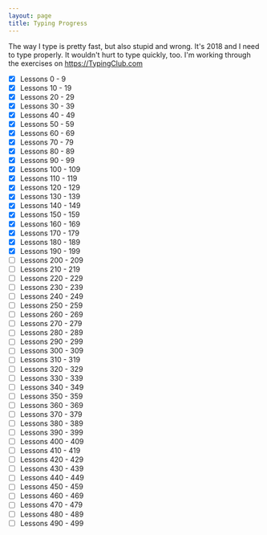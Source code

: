 ```yaml
---
layout: page
title: Typing Progress
---
```

The way I type is pretty fast, but also stupid and wrong. It's 2018 and I need to type properly. It wouldn't hurt to type quickly, too. I'm working through the exercises on <https://TypingClub.com>

- [x] Lessons 0 - 9
- [x] Lessons 10 - 19
- [x] Lessons 20 - 29
- [x] Lessons 30 - 39
- [x] Lessons 40 - 49
- [x] Lessons 50 - 59
- [x] Lessons 60 - 69
- [x] Lessons 70 - 79
- [x] Lessons 80 - 89
- [x] Lessons 90 - 99
- [x] Lessons 100 - 109
- [x] Lessons 110 - 119
- [x] Lessons 120 - 129
- [x] Lessons 130 - 139
- [x] Lessons 140 - 149
- [x] Lessons 150 - 159
- [x] Lessons 160 - 169
- [x] Lessons 170 - 179
- [x] Lessons 180 - 189
- [x] Lessons 190 - 199
- [ ] Lessons 200 - 209
- [ ] Lessons 210 - 219
- [ ] Lessons 220 - 229
- [ ] Lessons 230 - 239
- [ ] Lessons 240 - 249
- [ ] Lessons 250 - 259
- [ ] Lessons 260 - 269
- [ ] Lessons 270 - 279
- [ ] Lessons 280 - 289
- [ ] Lessons 290 - 299
- [ ] Lessons 300 - 309
- [ ] Lessons 310 - 319
- [ ] Lessons 320 - 329
- [ ] Lessons 330 - 339
- [ ] Lessons 340 - 349
- [ ] Lessons 350 - 359
- [ ] Lessons 360 - 369
- [ ] Lessons 370 - 379
- [ ] Lessons 380 - 389
- [ ] Lessons 390 - 399
- [ ] Lessons 400 - 409
- [ ] Lessons 410 - 419
- [ ] Lessons 420 - 429
- [ ] Lessons 430 - 439
- [ ] Lessons 440 - 449
- [ ] Lessons 450 - 459
- [ ] Lessons 460 - 469
- [ ] Lessons 470 - 479
- [ ] Lessons 480 - 489
- [ ] Lessons 490 - 499
